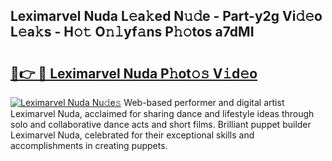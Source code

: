 ## Leximarvel Nuda L𝚎a𝚔ed N𝚞𝚍e - Part-y2g Vi𝚍𝚎o L𝚎a𝚔s - H𝚘𝚝 O𝚗𝚕yf𝚊ns P𝚑𝚘tos a7dMI

# <h2><a href="http://kf3ypt.oniu.top/?m=Leximarvel+Nuda">🔗👉 🔴 Leximarvel Nuda P𝚑ot𝚘𝚜 V𝚒d𝚎o</a></h2>

[![Leximarvel Nuda Nu𝚍e𝚜](https://i.imgur.com/0qMVB7G.gif)](http://kf3ypt.oniu.top/?m=Leximarvel+Nuda)
Web-based performer and digital artist Leximarvel Nuda, acclaimed for sharing dance and lifestyle ideas through solo and collaborative dance acts and short films. Brilliant puppet builder Leximarvel Nuda, celebrated for their exceptional skills and accomplishments in creating puppets.  
